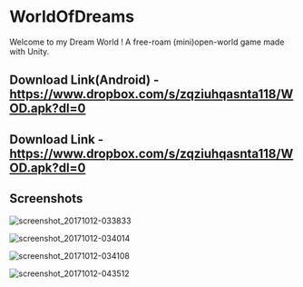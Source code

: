 # WorldOfDreams

Welcome to my Dream World ! A free-roam (mini)open-world game made with Unity. 
## Download Link(Android) - https://www.dropbox.com/s/zqziuhqasnta118/WOD.apk?dl=0
## Download Link - https://www.dropbox.com/s/zqziuhqasnta118/WOD.apk?dl=0

## Screenshots 

![screenshot_20171012-033833](https://user-images.githubusercontent.com/31897425/31470124-2a4927fc-af02-11e7-90ff-b1bad755a1be.png)

![screenshot_20171012-034014](https://user-images.githubusercontent.com/31897425/31470125-2a761a3c-af02-11e7-81f4-dafe6e659b2d.png)

![screenshot_20171012-034108](https://user-images.githubusercontent.com/31897425/31470126-2aa2a138-af02-11e7-87d1-22ed6d7b6090.png)

![screenshot_20171012-043512](https://user-images.githubusercontent.com/31897425/31471533-ebfa280c-af06-11e7-85e6-907fb7569958.png)
